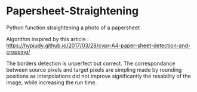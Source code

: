 # Papersheet-Straightening
Python function straightening a photo of a papersheet

Algorithm inspired by this article : https://hypjudy.github.io/2017/03/28/cvpr-A4-paper-sheet-detection-and-cropping/

The borders detection is unperfect but correct.
The correspondance between source pixels and target pixels are simpling made by rounding positions as interpolations did not improve significantly the resability of the image, while increasing the run time.
